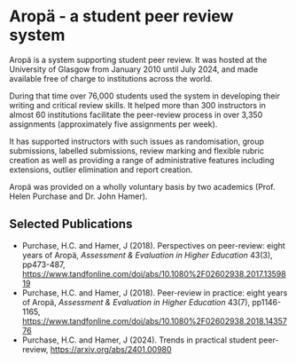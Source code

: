 # Aropä - a student peer review system

Aropä is a system supporting student peer review. It was hosted at the University of Glasgow
from January 2010 until July 2024, and made available free of charge to institutions across the world.

During that time over 76,000 students used the system in developing their writing and critical review skills.
It helped more than 300 instructors in almost 60 institutions facilitate the peer-review process in over 3,350 assignments
(approximately five assignments per week).

It has supported instructors with such issues as randomisation, group submissions, labelled submissions,
review marking and flexible rubric creation as well as providing a range of administrative features including
extensions, outlier elimination and report creation.

Aropä was provided on a wholly voluntary basis by two academics (Prof. Helen Purchase and Dr. John Hamer).

## Selected Publications
* Purchase, H.C. and Hamer, J (2018). Perspectives on peer-review: eight years of Aropä, 
  _Assessment & Evaluation in Higher Education_ 43(3), pp473-487, https://www.tandfonline.com/doi/abs/10.1080%2F02602938.2017.1359819
* Purchase, H.C. and Hamer, J (2018). Peer-review in practice: eight years of Aropä,
  _Assessment & Evaluation in Higher Education_ 43(7), pp1146-1165, https://www.tandfonline.com/doi/abs/10.1080%2F02602938.2018.1435776
* Purchase, H.C. and Hamer, J (2024). Trends in practical student peer-review, https://arxiv.org/abs/2401.00980
